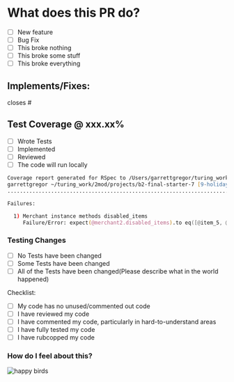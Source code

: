# What does this PR do?

- [ ] New feature
- [ ] Bug Fix
- [ ] This broke nothing
- [ ] This broke some stuff
- [ ] This broke everything

## Implements/Fixes:

closes #

## Test Coverage @ xxx.xx%

- [ ] Wrote Tests
- [ ] Implemented
- [ ] Reviewed
- [ ] The code will run locally

<!-- *Include Ran Test Coverage below...* -->

```zsh
Coverage report generated for RSpec to /Users/garrettgregor/turing_work/2mod/projects/b2-final-starter-7/coverage. 614 / 615 LOC (99.84%) covered.
garrettgregor ~/turing_work/2mod/projects/b2-final-starter-7 [9-holidays-api] $ ber
......................................................................................................................................F......

Failures:

  1) Merchant instance methods disabled_items
     Failure/Error: expect(@merchant2.disabled_items).to eq([@item_5, @item_6])
```

### Testing Changes

- [ ] No Tests have been changed
- [ ] Some Tests have been changed
- [ ] All of the Tests have been changed(Please describe what in the world happened)

Checklist:

- [ ] My code has no unused/commented out code
- [ ] I have reviewed my code
- [ ] I have commented my code, particularly in hard-to-understand areas
- [ ] I have fully tested my code
- [ ] I have rubcopped my code

### How do I feel about this?
<!-- It's working: -->
  <!--
  ![its_working_star_wars](https://user-images.githubusercontent.com/118634754/231820290-a1aa78b5-840a-49aa-9424-4929a96a8323.gif) -->
![happy birds](https://gifdb.com/images/high/happy-angry-birds-hatchlings-o3kroddmoac97wsc.gif)
